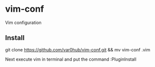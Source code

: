# vim-conf
Vim configuration

## Install
git clone https://github.com/var0hub/vim-conf.git && mv vim-conf .vim

Next execute vim in terminal and put the command :PluginInstall
